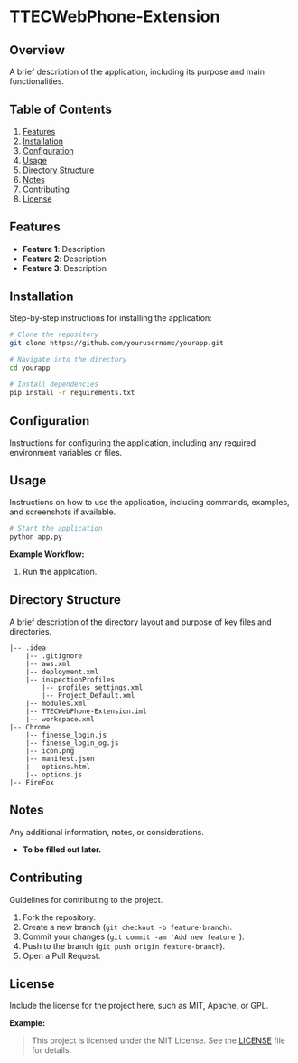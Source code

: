 # TTECWebPhone-Extension

## Overview

A brief description of the application, including its purpose and main functionalities.

## Table of Contents

1. [Features](#features)
2. [Installation](#installation)
3. [Configuration](#configuration)
4. [Usage](#usage)
5. [Directory Structure](#directory-structure)
6. [Notes](#notes)
7. [Contributing](#contributing)
8. [License](#license)

## Features

- **Feature 1**: Description
- **Feature 2**: Description
- **Feature 3**: Description

## Installation

Step-by-step instructions for installing the application:

```bash
# Clone the repository
git clone https://github.com/yourusername/yourapp.git

# Navigate into the directory
cd yourapp

# Install dependencies
pip install -r requirements.txt
```

## Configuration

Instructions for configuring the application, including any required environment variables or files.

## Usage

Instructions on how to use the application, including commands, examples, and screenshots if available.

```bash
# Start the application
python app.py
```

**Example Workflow:**

1. Run the application.
## Directory Structure

A brief description of the directory layout and purpose of key files and directories.

```
|-- .idea
    |-- .gitignore
    |-- aws.xml
    |-- deployment.xml
    |-- inspectionProfiles
        |-- profiles_settings.xml
        |-- Project_Default.xml
    |-- modules.xml
    |-- TTECWebPhone-Extension.iml
    |-- workspace.xml
|-- Chrome
    |-- finesse_login.js
    |-- finesse_login_og.js
    |-- icon.png
    |-- manifest.json
    |-- options.html
    |-- options.js
|-- FireFox

```

## Notes

Any additional information, notes, or considerations.

- **To be filled out later.**

## Contributing

Guidelines for contributing to the project.

1. Fork the repository.
2. Create a new branch (`git checkout -b feature-branch`).
3. Commit your changes (`git commit -am 'Add new feature'`).
4. Push to the branch (`git push origin feature-branch`).
5. Open a Pull Request.

## License

Include the license for the project here, such as MIT, Apache, or GPL.

**Example:**
> This project is licensed under the MIT License. See the [LICENSE](LICENSE) file for details.

